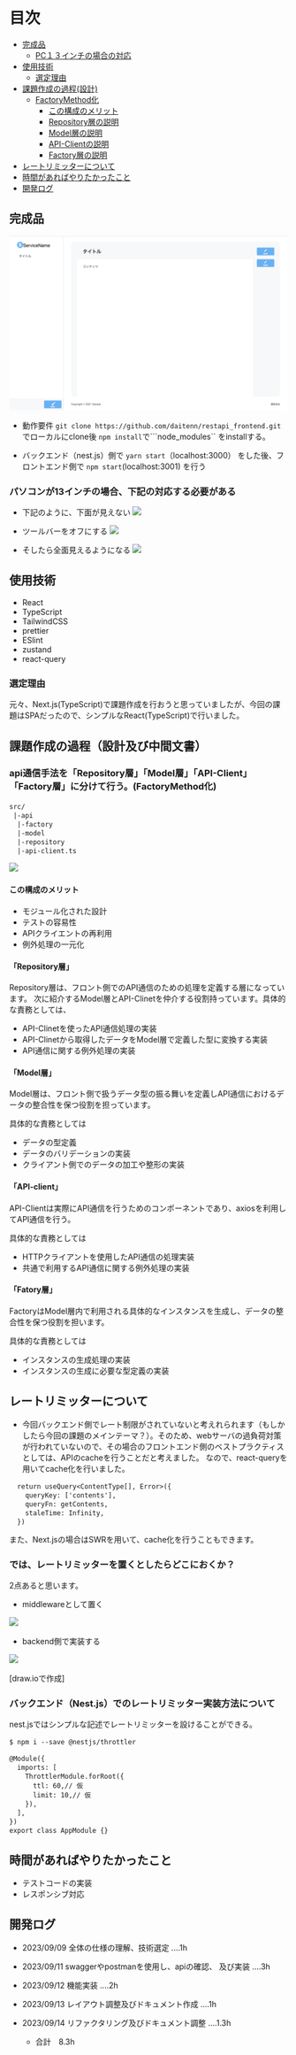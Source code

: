 # 目次
- [完成品](#complete)
  - [PC１３インチの場合の対応](#pc)
- [使用技術](#tech)
  - [選定理由](#reason)
- [課題作成の過程(設計)](#hardship)
  - [FactoryMethod化](#factory)
    - [この構成のメリット](#melit)
    - [Repository層の説明](#repository)
    - [Model層の説明](#model)
    - [API-Clientの説明](#api-client)
    - [Factory層の説明](#fac-method)
- [レートリミッターについて](#rait)
- [時間があればやりたかったこと](#want)
- [開発ログ](#log)

<h2 id="complete">完成品</h2>

![](./sketch/complete.png)
- 動作要件
  ```git clone https://github.com/daitenn/restapi_frontend.git```
  でローカルにclone後
  ```npm install```で```node_modules``
  をinstallする。

- バックエンド（nest.js）側で
  ```yarn start```（localhost:3000）
  をした後、フロントエンド側で
  ```npm start```(localhost:3001)
  を行う

<h3 id="pc">パソコンが13インチの場合、下記の対応する必要がある</h3>

- 下記のように、下面が見えない
![](./sketch/1.png)

- ツールバーをオフにする
![](./sketch/2.png)

- そしたら全面見えるようになる
![](./sketch/3.png)

  

<h2 id="tech">使用技術</h2>

- React
- TypeScript
- TailwindCSS
- prettier
- ESlint
- zustand
- react-query

<h3 id="reason">選定理由</h3>

元々、Next.js(TypeScript)で課題作成を行おうと思っていましたが、今回の課題はSPAだったので、シンプルなReact(TypeScript)で行いました。

<h2 id="hardship">課題作成の過程（設計及び中間文書）</h2>

<h3 id="factory">api通信手法を「Repository層」「Model層」「API-Client」「Factory層」に分けて行う。(FactoryMethod化)</h3>

```
src/
 |-api
  |-factory
  |-model
  |-repository
  |-api-client.ts
```

![](./sketch/api.png)

<h4 id="melit">この構成のメリット</h4>

- モジュール化された設計
- テストの容易性
- APIクライエントの再利用
- 例外処理の一元化

<h4 id="repository">「Repository層」</h4>

Repository層は、フロント側でのAPI通信のための処理を定義する層になっています。
次に紹介するModel層とAPI-Clinetを仲介する役割持っています。具体的な責務としては、
- API-Clinetを使ったAPI通信処理の実装
- API-Clinetから取得したデータをModel層で定義した型に変換する実装
- API通信に関する例外処理の実装

<h4 id="model">「Model層」</h4>

Model層は、フロント側で扱うデータ型の振る舞いを定義しAPI通信におけるデータの整合性を保つ役割を担っています。

具体的な責務としては

- データの型定義
- データのバリデーションの実装
- クライアント側でのデータの加工や整形の実装
  
<h4 id="api-client">「API-client」</h4>

API-Clientは実際にAPI通信を行うためのコンポーネントであり、axiosを利用してAPI通信を行う。

具体的な責務としては

- HTTPクライアントを使用したAPI通信の処理実装
- 共通で利用するAPI通信に関する例外処理の実装

<h4 id="fac-method">「Fatory層」</h4>

FactoryはModel層内で利用される具体的なインスタンスを生成し、データの整合性を保つ役割を担います。

具体的な責務としては

- インスタンスの生成処理の実装
- インスタンスの生成に必要な型定義の実装


<h2 id="rait">レートリミッターについて</h2>

- 今回バックエンド側でレート制限がされていないと考えれられます（もしかしたら今回の課題のメインテーマ？）。そのため、webサーバの過負荷対策が行われていないので、その場合のフロントエンド側のベストプラクティスとしては、APIのcacheを行うことだと考えました。
なので、react-queryを用いてcache化を行いました。
```
  return useQuery<ContentType[], Error>({
    queryKey: ['contents'],
    queryFn: getContents,
    staleTime: Infinity,
  })
```
また、Next.jsの場合はSWRを用いて、cache化を行うこともできます。

### では、レートリミッターを置くとしたらどこにおくか？
2点あると思います。

- middlewareとして置く
  
![](./sketch/画面(middle).png)

- backend側で実装する
  
![](./sketch/画面(back).png)

[draw.ioで作成]

### バックエンド（Nest.js）でのレートリミッター実装方法について
nest.jsではシンプルな記述でレートリミッターを設けることができる。
```
$ npm i --save @nestjs/throttler
```
```
@Module({
  imports: [
    ThrottlerModule.forRoot({
      ttl: 60,// 仮
      limit: 10,// 仮
    }),
  ],
})
export class AppModule {}
```

<h2 id="want">時間があればやりたかったこと</h2>

- テストコードの実装
- レスポンシブ対応

<h2 id="log">開発ログ</h2>

- 2023/09/09
  全体の仕様の理解、技術選定
  ....1h

- 2023/09/11
  swaggerやpostmanを使用し、apiの確認、
  及び実装
  ....3h

- 2023/09/12
  機能実装
  ....2h

- 2023/09/13
  レイアウト調整及びドキュメント作成
  ....1h

- 2023/09/14
  リファクタリング及びドキュメント調整
  ....1.3h
  - 合計　8.3h

